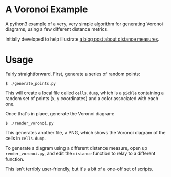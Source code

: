 # A Voronoi Example

A python3 example of a very, very simple algorithm for generating
Voronoi diagrams, using a few different distance metrics.

Initially developed to help illustrate [a blog post about distance measures](http://phaedrusdeinus.org/posts/2016-08-25-different-distances.html).

# Usage

Fairly straightforward. First, generate a series of random points:

    $ ./generate_points.py

This will create a local file called `cells.dump`, which is a `pickle`
containing a random set of points (x, y coordinates) and a color
associated with each one.

Once that's in place, generate the Voronoi diagram:

    $ ./render_voronoi.py

This generates another file, a PNG, which shows the Voronoi diagram of
the cells in `cells.dump`.

To generate a diagram using a different distance measure, open up
`render_voronoi.py`, and edit the `distance` function to relay to a
different function.

This isn't terribly user-friendly, but it's a bit of a one-off set of
scripts.
